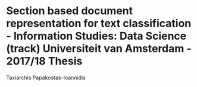 # Section based document representation for text classification - Information Studies: Data Science (track) Universiteit van Amsterdam - 2017/18 Thesis
Taxiarchis Papakostas-Ioannidis
